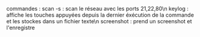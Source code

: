 commandes :
  scan -s : scan le réseau avec les ports 21,22,80\n
  keylog : affiche les touches appuyées depuis la dernier éxécution de la commande et les stockes dans un fichier texte\n
  screenshot : prend un screenshot et l'enregistre
